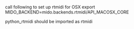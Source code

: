 call following to set up rtmidi for OSX
export MIDO_BACKEND=mido.backends.rtmidi/API_MACOSX_CORE

python_rtmidi should be imported as rtmidi